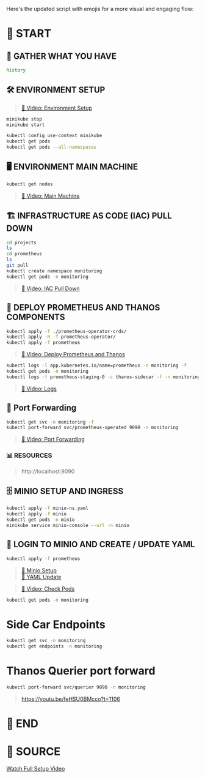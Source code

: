Here's the updated script with emojis for a more visual and engaging flow:

# 🚀 START

## 📜 GATHER WHAT YOU HAVE
```bash
history
```

## 🛠️ ENVIRONMENT SETUP
> [🔗 Video: Environment Setup](https://youtu.be/feHSU0BMcco?t=468)
```bash
minikube stop
minikube start

kubectl config use-context minikube
kubectl get pods
kubectl get pods --all-namespaces
```

## 🖥️ ENVIRONMENT MAIN MACHINE
```bash
kubectl get nodes
```

> [🔗 Video: Main Machine](https://youtu.be/feHSU0BMcco?t=492)

## 🏗️ INFRASTRUCTURE AS CODE (IAC) PULL DOWN
```bash
cd projects
ls
cd prometheus
ls
git pull
kubectl create namespace monitoring
kubectl get pods -n monitoring
```

> [🔗 Video: IAC Pull Down](https://youtu.be/feHSU0BMcco?t=620)

## 🚢 DEPLOY PROMETHEUS AND THANOS COMPONENTS
```bash
kubectl apply -f ./prometheus-operator-crds/
kubectl apply -R -f prometheus-operator/
kubectl apply -f prometheus
```

> [🔗 Video: Deploy Prometheus and Thanos](https://youtu.be/feHSU0BMcco?t=631)

```bash
kubectl logs -l app.kubernetes.io/name=prometheus -n monitoring -f
kubectl get pods -n monitoring
kubectl logs -f prometheus-staging-0 -c thanos-sidecar -f -n monitoring
```

> [🔗 Video: Logs](https://youtu.be/feHSU0BMcco?t=686)

## 🔄 Port Forwarding
```bash
kubectl get svc -n monitoring -f
kubectl port-forward svc/prometheus-operated 9090 -n monitoring
```

> [🔗 Video: Port Forwarding](https://youtu.be/feHSU0BMcco?t=690)

### 📊 RESOURCES
> http://localhost:9090

## 🗄️ MINIO SETUP AND INGRESS
```bash
kubectl apply -f minio-ns.yaml
kubectl apply -f minio
kubectl get pods -n minio
minikube service minio-console --url -n minio
```

## 🔐 LOGIN TO MINIO AND CREATE / UPDATE YAML
```bash
kubectl apply -f prometheus
```

> [🔗 Minio Setup](https://youtu.be/feHSU0BMcco?t=779)  
> [🔗 YAML Update](https://youtu.be/feHSU0BMcco?t=887)

> [🔗 Video: Check Pods](https://youtu.be/feHSU0BMcco)

```bash
kubectl get pods -n monitoring
```

# Side Car Endpoints

```bash
kubectl get svc -n monitoring
kubectl get endpoints -n monitoring
```

# Thanos Querier port forward
```bash
kubectl port-forward svc/querier 9090 -n monitoring
```
> https://youtu.be/feHSU0BMcco?t=1106


# 🎉 END

# 🔗 SOURCE
[Watch Full Setup Video](https://youtu.be/feHSU0BMcco)
